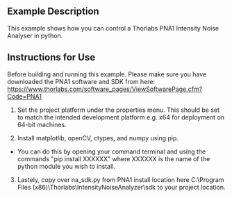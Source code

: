 ## Example Description
This example shows how you can control a Thorlabs PNA1 Intensity Noise Analyser in python.


## Instructions for Use

Before building and running this example. Please make sure you have downloaded the PNA1 software and SDK from here: https://www.thorlabs.com/software_pages/ViewSoftwarePage.cfm?Code=PNA1

1) Set the project platform under the properties menu. This should be set to match the intended development platform e.g. x64 for deployment on 64-bit machines. 

2) Install matplotlib, openCV, ctypes, and numpy using pip. 
- You can do this by opening your command terminal and using the commands "pip install XXXXXX" where XXXXXX is the name of the python module you wish to install. 

3) Lastely, copy over na_sdk.py from PNA1 install location here C:\Program Files (x86)\Thorlabs\IntensityNoiseAnalyzer\sdk to your project location.
